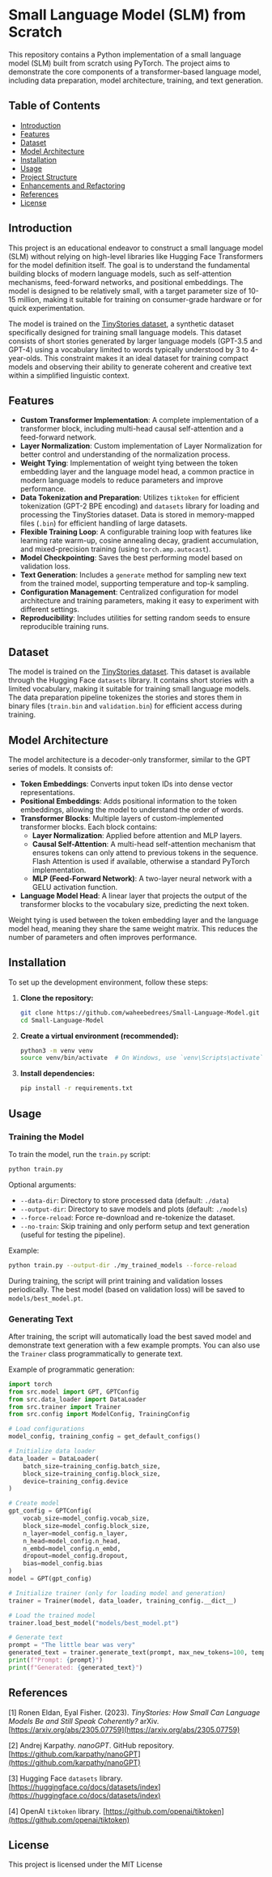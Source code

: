 # Small Language Model (SLM) from Scratch

This repository contains a Python implementation of a small language model (SLM) built from scratch using PyTorch. The project aims to demonstrate the core components of a transformer-based language model, including data preparation, model architecture, training, and text generation.

## Table of Contents

- [Introduction](#introduction)
- [Features](#features)
- [Dataset](#dataset)
- [Model Architecture](#model-architecture)
- [Installation](#installation)
- [Usage](#usage)
- [Project Structure](#project-structure)
- [Enhancements and Refactoring](#enhancements-and-refactoring)
- [References](#references)
- [License](#license)

## Introduction

This project is an educational endeavor to construct a small language model (SLM) without relying on high-level libraries like Hugging Face Transformers for the model definition itself. The goal is to understand the fundamental building blocks of modern language models, such as self-attention mechanisms, feed-forward networks, and positional embeddings. The model is designed to be relatively small, with a target parameter size of 10-15 million, making it suitable for training on consumer-grade hardware or for quick experimentation.

The model is trained on the [TinyStories dataset](https://huggingface.co/datasets/roneneldan/TinyStories), a synthetic dataset specifically designed for training small language models. This dataset consists of short stories generated by larger language models (GPT-3.5 and GPT-4) using a vocabulary limited to words typically understood by 3 to 4-year-olds. This constraint makes it an ideal dataset for training compact models and observing their ability to generate coherent and creative text within a simplified linguistic context.

## Features

- **Custom Transformer Implementation**: A complete implementation of a transformer block, including multi-head causal self-attention and a feed-forward network.
- **Layer Normalization**: Custom implementation of Layer Normalization for better control and understanding of the normalization process.
- **Weight Tying**: Implementation of weight tying between the token embedding layer and the language model head, a common practice in modern language models to reduce parameters and improve performance.
- **Data Tokenization and Preparation**: Utilizes `tiktoken` for efficient tokenization (GPT-2 BPE encoding) and `datasets` library for loading and processing the TinyStories dataset. Data is stored in memory-mapped files (`.bin`) for efficient handling of large datasets.
- **Flexible Training Loop**: A configurable training loop with features like learning rate warm-up, cosine annealing decay, gradient accumulation, and mixed-precision training (using `torch.amp.autocast`).
- **Model Checkpointing**: Saves the best performing model based on validation loss.
- **Text Generation**: Includes a `generate` method for sampling new text from the trained model, supporting temperature and top-k sampling.
- **Configuration Management**: Centralized configuration for model architecture and training parameters, making it easy to experiment with different settings.
- **Reproducibility**: Includes utilities for setting random seeds to ensure reproducible training runs.

## Dataset

The model is trained on the [TinyStories dataset](https://huggingface.co/datasets/roneneldan/TinyStories). This dataset is available through the Hugging Face `datasets` library. It contains short stories with a limited vocabulary, making it suitable for training small language models. The data preparation pipeline tokenizes the stories and stores them in binary files (`train.bin` and `validation.bin`) for efficient access during training.

## Model Architecture

The model architecture is a decoder-only transformer, similar to the GPT series of models. It consists of:

- **Token Embeddings**: Converts input token IDs into dense vector representations.
- **Positional Embeddings**: Adds positional information to the token embeddings, allowing the model to understand the order of words.
- **Transformer Blocks**: Multiple layers of custom-implemented transformer blocks. Each block contains:
  - **Layer Normalization**: Applied before attention and MLP layers.
  - **Causal Self-Attention**: A multi-head self-attention mechanism that ensures tokens can only attend to previous tokens in the sequence. Flash Attention is used if available, otherwise a standard PyTorch implementation.
  - **MLP (Feed-Forward Network)**: A two-layer neural network with a GELU activation function.
- **Language Model Head**: A linear layer that projects the output of the transformer blocks to the vocabulary size, predicting the next token.

Weight tying is used between the token embedding layer and the language model head, meaning they share the same weight matrix. This reduces the number of parameters and often improves performance.

## Installation

To set up the development environment, follow these steps:

1. **Clone the repository:**

   ```bash
   git clone https://github.com/waheebedrees/Small-Language-Model.git
   cd Small-Language-Model
   ```

2. **Create a virtual environment (recommended):**

   ```bash
   python3 -m venv venv
   source venv/bin/activate  # On Windows, use `venv\Scripts\activate`
   ```

3. **Install dependencies:**
   ```bash
   pip install -r requirements.txt
   ```

## Usage

### Training the Model

To train the model, run the `train.py` script:

```bash
python train.py
```

Optional arguments:

- `--data-dir`: Directory to store processed data (default: `./data`)
- `--output-dir`: Directory to save models and plots (default: `./models`)
- `--force-reload`: Force re-download and re-tokenize the dataset.
- `--no-train`: Skip training and only perform setup and text generation (useful for testing the pipeline).

Example:

```bash
python train.py --output-dir ./my_trained_models --force-reload
```

During training, the script will print training and validation losses periodically. The best model (based on validation loss) will be saved to `models/best_model.pt`.

### Generating Text

After training, the script will automatically load the best saved model and demonstrate text generation with a few example prompts. You can also use the `Trainer` class programmatically to generate text.

Example of programmatic generation:

```python
import torch
from src.model import GPT, GPTConfig
from src.data_loader import DataLoader
from src.trainer import Trainer
from src.config import ModelConfig, TrainingConfig

# Load configurations
model_config, training_config = get_default_configs()

# Initialize data loader
data_loader = DataLoader(
    batch_size=training_config.batch_size,
    block_size=training_config.block_size,
    device=training_config.device
)

# Create model
gpt_config = GPTConfig(
    vocab_size=model_config.vocab_size,
    block_size=model_config.block_size,
    n_layer=model_config.n_layer,
    n_head=model_config.n_head,
    n_embd=model_config.n_embd,
    dropout=model_config.dropout,
    bias=model_config.bias
)
model = GPT(gpt_config)

# Initialize trainer (only for loading model and generation)
trainer = Trainer(model, data_loader, training_config.__dict__)

# Load the trained model
trainer.load_best_model("models/best_model.pt")

# Generate text
prompt = "The little bear was very"
generated_text = trainer.generate_text(prompt, max_new_tokens=100, temperature=0.7, top_k=50)
print(f"Prompt: {prompt}")
print(f"Generated: {generated_text}")
```

## References

[1] Ronen Eldan, Eyal Fisher. (2023). _TinyStories: How Small Can Language Models Be and Still Speak Coherently?_ arXiv. [https://arxiv.org/abs/2305.07759](https://arxiv.org/abs/2305.07759)

[2] Andrej Karpathy. _nanoGPT_. GitHub repository. [https://github.com/karpathy/nanoGPT](https://github.com/karpathy/nanoGPT)

[3] Hugging Face `datasets` library. [https://huggingface.co/docs/datasets/index](https://huggingface.co/docs/datasets/index)

[4] OpenAI `tiktoken` library. [https://github.com/openai/tiktoken](https://github.com/openai/tiktoken)

## License

This project is licensed under the MIT License
